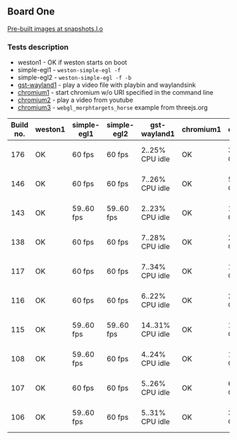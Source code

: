 ## Board One
[Pre-built images at snapshots.l.o](http://snapshots.linaro.org/openembedded/pre-built/lhg/morty/am57xx-evm/latest/rpb-wayland/)

### Tests description
* weston1 - OK if weston starts on boot
* simple-egl1 - `weston-simple-egl -f`
* simple-egl2 - `weston-simple-egl -f -b`
* [gst-wayland1](gst-wayland1.md) - play a video file with playbin and waylandsink
* [chromium1](chromium1.md) - start chromium w/o URI specified in the command line
* [chromium2](chromium2.md) - play a video from youtube
* [chromium3](chromium3.md) - `webgl_morphtargets_horse` example from threejs.org

| Build no. | weston1 | simple-egl1 | simple-egl2 | gst-wayland1 | chromium1 | chromium2 | chromium3 |
| --- | --- | --- | --- | --- | --- | --- | --- |
| 176 | OK | 60 fps | 60 fps | 2..25% CPU idle | OK | 3..38% CPU idle | 58..60 fps, 68-78% CPU idle |
| 146 | OK | 60 fps | 60 fps | 7..26% CPU idle | OK | 5..43% CPU idle | 59..60 fps, 49-78% CPU idle |
| 143 | OK | 59..60 fps | 59..60 fps | 2..23% CPU idle | OK | 14..43% CPU idle | 58..60 fps, 56-85% CPU idle |
| 138 | OK | 60 fps | 60 fps | 7..28% CPU idle | OK | 21..42% CPU idle | 57..60 fps, 44-71% CPU idle |
| 117 | OK | 60 fps | 60 fps | 7..34% CPU idle | OK | 11..43% CPU idle | 58..60 fps, 59-74% CPU idle |
| 116 | OK | 60 fps | 60 fps | 6..22% CPU idle | OK | 29..42% CPU idle | 58..60 fps, 69-73% CPU idle |
| 115 | OK | 59..60 fps | 59..60 fps | 14..31% CPU idle | OK | 18..45% CPU idle | 56..60 fps, 66-86% CPU idle |
| 108 | OK | 59..60 fps | 60 fps | 4..24% CPU idle | OK | 13..43% CPU idle | 58..60 fps, 73-84% CPU idle |
| 107 | OK | 60 fps | 60 fps | 5..26% CPU idle | OK | 6..43% CPU idle | 58..60 fps, 55-76% CPU idle |
| 106 | OK | 59..60 fps | 60 fps | 5..31% CPU idle | OK | 35..43% CPU idle | 59..60 fps, 67-75% CPU idle |
